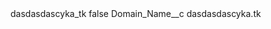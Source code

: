<?xml version="1.0" encoding="UTF-8"?>
<CustomMetadata xmlns="http://soap.sforce.com/2006/04/metadata" xmlns:xsi="http://www.w3.org/2001/XMLSchema-instance" xmlns:xsd="http://www.w3.org/2001/XMLSchema">
    <label>dasdasdascyka_tk</label>
    <protected>false</protected>
    <values>
        <field>Domain_Name__c</field>
        <value xsi:type="xsd:string">dasdasdascyka.tk</value>
    </values>
</CustomMetadata>
